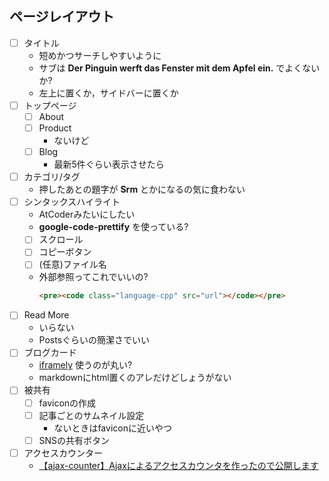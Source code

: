## ページレイアウト
- [ ] タイトル
    - 短めかつサーチしやすいように
    - サブは **Der Pinguin werft das Fenster mit dem Apfel ein.** でよくないか?
    - 左上に置くか，サイドバーに置くか
- [ ] トップページ
    - [ ] About
    - [ ] Product
        - ないけど
    - [ ] Blog
        - 最新5件ぐらい表示させたら
- [ ] カテゴリ/タグ
    - 押したあとの題字が **Srm** とかになるの気に食わない
- [ ] シンタックスハイライト
    - AtCoderみたいにしたい
    - **google-code-prettify** を使っている?
    - [ ] スクロール
    - [ ] コピーボタン
    - [ ] (任意)ファイル名
    - 外部参照ってこれでいいの?
        ```html
        <pre><code class="language-cpp" src="url"></code></pre>
        ```
- [ ] Read More
    - いらない
    - Postsぐらいの簡潔さでいい
- [ ] ブログカード
    - [iframely](https://iframely.com/) 使うのが丸い?
    - markdownにhtml置くのアレだけどしょうがない
- [ ] 被共有
    - [ ] faviconの作成
    - [ ] 記事ごとのサムネイル設定
        - ないときはfaviconに近いやつ
    - [ ] SNSの共有ボタン
- [ ] アクセスカウンター
    - [【ajax-counter】Ajaxによるアクセスカウンタを作ったので公開します](https://shirokai.hatenablog.com/entry/ajax-counter)
